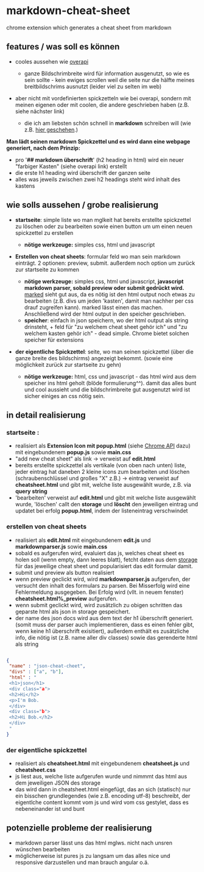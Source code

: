 # markdown-cheat-sheet
chrome extension which generates a cheat sheet from markdown

## features / was soll es können

* cooles aussehen wie <a href="http://overapi.com/git/">overapi</a>
  * ganze Bildschrimbreite wird für information ausgenutzt, so wie es sein sollte - kein ewiges scrollen weil die seite nur die hälfte meines breitbildschrims ausnutzt (leider viel zu selten im web)
  
* aber nicht mit vordefinierten spickzetteln wie bei overapi, sondern mit meinen eigenen oder mit coolen, die andere geschrieben haben (z.B. siehe nächster link) 
  * die ich am liebsten schön schnell in **markdown** schreiben will (wie z.B. <a href="https://github.com/tiimgreen/github-cheat-sheet/blob/master/README.md">hier geschehen</a>.)

**Man lädt seinen markdown Spickzettel und es wird dann eine webpage generiert, nach dem Prinzip:**
  * pro '**## markdown überschrift**' (h2 heading in html) wird ein neuer "farbiger Kasten" (siehe overapi link) erstellt
  * die erste h1 heading wird überschrift der ganzen seite
  * alles was jeweils zwischen zwei h2 headings steht wird inhalt des kastens

## wie solls aussehen / grobe realisierung

* **startseite**: simple liste wo man mglkeit hat bereits erstellte spickzettel zu löschen oder zu bearbeiten sowie einen button um 
um einen neuen spickzettel zu erstellen
  * **nötige werkzeuge:** simples css, html und javascript
  
* **Erstellen von cheat sheets**: formular feld wo man sein markdown einträgt. 2 optionen: preview, submit. außerdem noch option um zurück zur 
startseite zu kommen
  * **nötige werkzeuge:** simples css, html und javascript, **javascript markdown parser, sobald preview oder submit gedrückt wird.**  
  <a href="https://github.com/chjj/marked">marked</a> sieht gut aus, da es nötig ist den html output noch etwas zu bearbeiten
  (z.B. divs um jeden 'kasten', damit man nachher per css drauf zugreifen kann). marked lässt einen das machen.
  Anschließend wird der html output in den speicher geschrieben.   
  * **speicher**: einfach in json speichern, wo der html output als string drinsteht, + feld für "zu welchem cheat sheet
  gehör ich" und "zu welchem kasten gehör ich" - dead simple. Chrome bietet solchen speicher für extensions
  
* **der eigentliche Spickzettel**: seite, wo man seinen spickzettel (über die ganze breite des bildschirms) angezeigt bekommt.
(sowie eine möglichkeit zurück zur startseite zu gehn)
  * **nötige werkzeuge:** html, css und javascript - das html wird aus dem speicher ins html geholt (blöde formulierung^^).
  damit das alles bunt und cool aussieht und die bildschrimbreite gut ausgenutzt wird ist sicher einiges an css nötig sein.
  
## in detail realisierung

### **startseite** : 
* realisiert als **Extension Icon mit popup.html** (siehe <a href="https://developer.chrome.com/extensions/browserAction">Chrome API</a> dazu) mit eingebundenem **popup.js** sowie **main.css**
* "add new cheat sheet" als link -> verweist auf **edit.html**
* bereits erstellte spickzettel als vertikale (von oben nach unten) liste, jeder eintrag hat daneben 2 kleine icons zum bearbeiten und löschen (schraubenschlüssel und großes "X" z.B.) -> eintrag verweist auf **cheatsheet.html** und gibt mit, welche liste ausgewählt wurde, z.B. via **query string**  
* 'bearbeiten' verweist auf **edit.html** und gibt mit welche liste ausgewählt wurde, 'löschen' callt den **storage** und **löscht** den jeweiligen eintrag und updatet bei erfolg **popup.html**, indem der listeneintrag verschwindet 

### **erstellen von cheat sheets**

* realisiert als **edit.html** mit eingebundenem **edit.js** und **markdownparser.js** sowie **main.css**
* sobald es aufgerufen wird, evaluiert das js, welches cheat sheet es holen soll (wenn empty, dann leeres blatt), fetcht daten aus dem <a href="https://developer.chrome.com/apps/app_storage">storage</a> für das jeweilige cheat sheet und popularisiert das edit formular damit. 
* submit und preview als button realisiert
* wenn preview geclickt wird, wird **markdownparser.js** aufgerufen, der versucht den inhalt des formulars zu parsen. Bei Misserfolg wird eine Fehlermeldung ausgegeben. Bei Erfolg wird (vllt. in neuem fenster) **cheatsheet.html%_preview** aufgerufen. 
* wenn submit geclickt wird, wird zusätzlich zu obigen schritten das geparste html als json in storage gespeichert.
* der name des json docs wird aus dem text der h1 überschrift generiert. (somit muss der parser auch implementieren, dass es einen fehler gibt, wenn keine h1 überschrift exisitiert), außerdem enthält es zusätzliche info, die nötig ist (z.B. name aller div classes) sowie das gerenderte html als string
```json

{   
 "name" : "json-cheat-cheet",
 "divs" : ["a", "b"],
 "html" : "
 <h1>json</h1>
 <div class="a">
 <h2>Hi</h2>
 <p>I'm Bob.
 </div>
 <div class="b">
 <h2>Hi Bob.</h2>
 </div>
 "
}
```

### der eigentliche spickzettel

* realisiert als **cheatsheet.html** mit eingebundenem **cheatsheet.js** und **cheatsheet.css**
* js liest aus, welche liste aufgerufen wurde und nimmmt das html aus dem jeweiligen JSON des storage
* das wird dann in cheatsheet.html eingefügt, das an sich (statisch) nur ein bisschen grundlegendes (wie z.B. encoding utf-8) beschreibt, der eigentlche content kommt vom js und wird vom css gestylet, dass es nebeneinander ist und bunt

## potenzielle probleme der realisierung

* markdown parser lässt uns das html mglws. nicht nach unsren wünschen bearbeiten 
* möglicherweise ist pures js zu langsam um das alles nice und responsive darzustellen und man brauch angular o.ä.  
  

  
